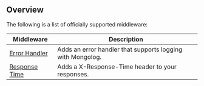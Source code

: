 Overview
--------

The following is a list of officially supported middleware:

| Middleware                                                 | Description                                                |
|------------------------------------------------------------|------------------------------------------------------------|
| [Error Handler](http:///github.com/tonis-io/error-handler) | Adds an error handler that supports logging with Mongolog. |
| [Response Time](http:///github.com/tonis-io/response-time) | Adds a X-Response-Time header to your responses.           |
